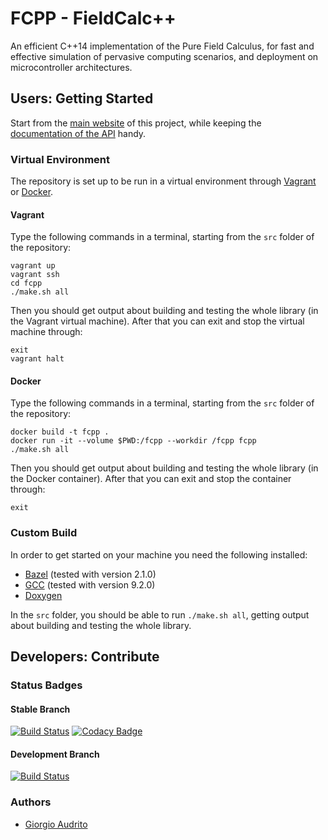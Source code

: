 # FCPP - FieldCalc++

An efficient C++14 implementation of the Pure Field Calculus, for fast and effective simulation of pervasive computing scenarios, and deployment on microcontroller architectures.

## Users: Getting Started

Start from the [main website](https://fcpp.github.io) of this project, while keeping the [documentation of the API](http://fcpp-doc.surge.sh) handy.

### Virtual Environment

The repository is set up to be run in a virtual environment through [Vagrant](https://www.vagrantup.com) or [Docker](https://www.docker.com/).

#### Vagrant

Type the following commands in a terminal, starting from the `src` folder of the repository:
```
vagrant up
vagrant ssh
cd fcpp
./make.sh all
```
Then you should get output about building and testing the whole library (in the Vagrant virtual machine). After that you can exit and stop the virtual machine through:
```
exit
vagrant halt
```

#### Docker

Type the following commands in a terminal, starting from the `src` folder of the repository:
```
docker build -t fcpp .
docker run -it --volume $PWD:/fcpp --workdir /fcpp fcpp
./make.sh all
```
Then you should get output about building and testing the whole library (in the Docker container). After that you can exit and stop the container through:
```
exit
```

### Custom Build

In order to get started on your machine you need the following installed:

- [Bazel](https://bazel.build) (tested with version 2.1.0)
- [GCC](https://gcc.gnu.org) (tested with version 9.2.0)
- [Doxygen](http://www.doxygen.nl)

In the `src` folder, you should be able to run `./make.sh all`, getting output about building and testing the whole library.

## Developers: Contribute

### Status Badges

#### Stable Branch
[![Build Status](https://travis-ci.com/fcpp/fcpp.svg?branch=master)](https://travis-ci.com/fcpp/fcpp)
[![Codacy Badge](https://api.codacy.com/project/badge/Grade/90634407d674499cb62da7d7d74e8b42)](https://app.codacy.com/gh/fcpp/fcpp?utm_source=github.com&utm_medium=referral&utm_content=fcpp/fcpp&utm_campaign=Badge_Grade_Dashboard)

#### Development Branch
[![Build Status](https://travis-ci.com/fcpp/fcpp.svg?branch=dev)](https://travis-ci.com/fcpp/fcpp/branches)

### Authors

- [Giorgio Audrito](http://giorgio.audrito.info/#!/research)
